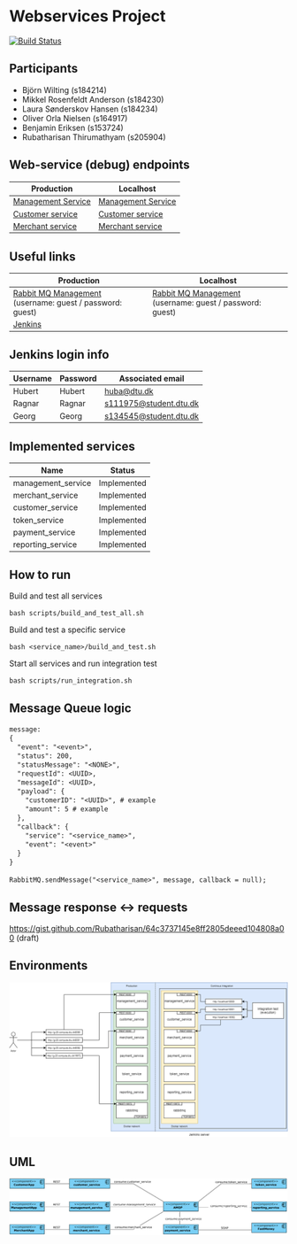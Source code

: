 # Webservices Project
[![Build Status](http://g-20.compute.dtu.dk:8282/buildStatus/icon?job=DTUPay-CI_CD&build=0&subject=CI/CD)](http://g-20.compute.dtu.dk:8282/job/DTUPay-CI_CD/lastBuild/)

## Participants
* Björn Wilting (s184214)
* Mikkel Rosenfeldt Anderson (s184230)
* Laura Sønderskov Hansen (s184234)
* Oliver Orla Nielsen (s164917)
* Benjamin Eriksen (s153724)
* Rubatharisan Thirumathyam (s205904)

## Web-service (debug) endpoints
| Production                                                               | Localhost |
|--------------------------------------------------------------------------|-----------|
| [Management Service](http://g-20.compute.dtu.dk:8080/management_service) | [Management Service](http://localhost:8080/management_service) |
| [Customer service](http://g-20.compute.dtu.dk:8081/customer_service)     | [Customer service](http://localhost:8081/customer_service)     |
| [Merchant service](http://g-20.compute.dtu.dk:8082/merchant_service)     | [Merchant service](http://localhost:8082/merchant_service)     |

## Useful links
| Production                                                               | Localhost                      |
|----------------------|------------------------------------------------------------------------------------|
| [Rabbit MQ Management](http://g-20.compute.dtu.dk:15672) (username: guest / password: guest)| [Rabbit MQ Management](http://localhost:15672) (username: guest / password: guest)|
| [Jenkins](http://g-20.compute.dtu.dk:8282/)              |          |

## Jenkins login info
| Username | Password | Associated email |
|----------------------|---------------------------------------------|--------------------------------------|
| Hubert | Hubert | huba@dtu.dk             |
| Ragnar | Ragnar | s111975@student.dtu.dk  |
| Georg  | Georg  | s134545@student.dtu.dk  |

## Implemented services
| Name                 | Status                                                                                                     |
|----------------------|----------------------------------------------------------------------------------------------------------|
| management_service   | Implemented                                                                                              |
| merchant_service     | Implemented                                                                                             |
| customer_service     | Implemented                                                                                              |
| token_service        | Implemented                                                                                              |
| payment_service      | Implemented                                                                                              |
| reporting_service    | Implemented                                                                                                 |

## How to run
Build and test all services
```
bash scripts/build_and_test_all.sh
```

Build and test a specific service
```
bash <service_name>/build_and_test.sh
```

Start all services and run integration test
```
bash scripts/run_integration.sh
```

## Message Queue logic
```
message:
{
  "event": "<event>",
  "status": 200,
  "statusMessage": "<NONE>",
  "requestId": <UUID>,
  "messageId": <UUID>,
  "payload": {
    "customerID": "<UUID>", # example
    "amount": 5 # example
  },
  "callback": {
    "service": "<service_name>",
    "event": "<event>"
  }
}

RabbitMQ.sendMessage("<service_name>", message, callback = null);
```
## Message response <-> requests
https://gist.github.com/Rubatharisan/64c3737145e8ff2805deeed104808a00 (draft)

## Environments
![Ports](docs/environments.png)


## UML
![UML Diagram](docs/system_interaction.png)
